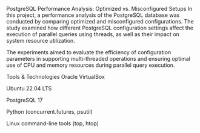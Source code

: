 PostgreSQL Performance Analysis: Optimized vs. Misconfigured Setups
In this project, a performance analysis of the PostgreSQL database was conducted by comparing optimized and misconfigured configurations. The study examined how different PostgreSQL configuration settings affect the execution of parallel queries using threads, as well as their impact on system resource utilization.

The experiments aimed to evaluate the efficiency of configuration parameters in supporting multi-threaded operations and ensuring optimal use of CPU and memory resources during parallel query execution.

Tools & Technologies
Oracle VirtualBox

Ubuntu 22.04 LTS

PostgreSQL 17

Python (concurrent.futures, psutil)

Linux command-line tools (top, htop)

